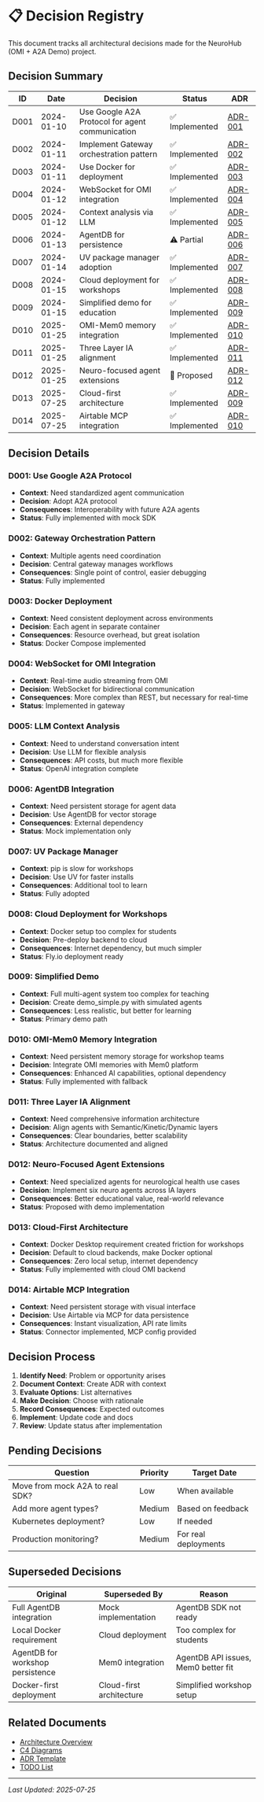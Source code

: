 # 📋 Decision Registry

This document tracks all architectural decisions made for the NeuroHub (OMI + A2A Demo) project.

## Decision Summary

| ID | Date | Decision | Status | ADR |
|----|------|----------|--------|-----|
| D001 | 2024-01-10 | Use Google A2A Protocol for agent communication | ✅ Implemented | [ADR-001](docs/adr/001-use-a2a-protocol.md) |
| D002 | 2024-01-11 | Implement Gateway orchestration pattern | ✅ Implemented | [ADR-002](docs/adr/002-agent-orchestration-pattern.md) |
| D003 | 2024-01-11 | Use Docker for deployment | ✅ Implemented | [ADR-003](docs/adr/003-docker-deployment.md) |
| D004 | 2024-01-12 | WebSocket for OMI integration | ✅ Implemented | [ADR-004](docs/adr/004-websocket-omi-integration.md) |
| D005 | 2024-01-12 | Context analysis via LLM | ✅ Implemented | [ADR-005](docs/adr/005-llm-context-analysis.md) |
| D006 | 2024-01-13 | AgentDB for persistence | ⚠️ Partial | [ADR-006](docs/adr/006-agentdb-integration.md) |
| D007 | 2024-01-14 | UV package manager adoption | ✅ Implemented | [ADR-007](docs/adr/007-uv-package-manager.md) |
| D008 | 2024-01-15 | Cloud deployment for workshops | ✅ Implemented | [ADR-008](docs/adr/008-cloud-deployment.md) |
| D009 | 2024-01-15 | Simplified demo for education | ✅ Implemented | [ADR-009](docs/adr/009-simplified-demo.md) |
| D010 | 2025-01-25 | OMI-Mem0 memory integration | ✅ Implemented | [ADR-010](docs/adr/010-memory-integration.md) |
| D011 | 2025-01-25 | Three Layer IA alignment | ✅ Implemented | [ADR-011](docs/adr/011-three-layer-ia-alignment.md) |
| D012 | 2025-01-25 | Neuro-focused agent extensions | 🔄 Proposed | [ADR-012](docs/adr/012-neuro-agent-extensions.md) |
| D013 | 2025-07-25 | Cloud-first architecture | ✅ Implemented | [ADR-009](docs/adr/009-cloud-first-architecture.md) |
| D014 | 2025-07-25 | Airtable MCP integration | ✅ Implemented | [ADR-010](docs/adr/010-airtable-integration.md) |

## Decision Details

### D001: Use Google A2A Protocol
- **Context**: Need standardized agent communication
- **Decision**: Adopt A2A protocol
- **Consequences**: Interoperability with future A2A agents
- **Status**: Fully implemented with mock SDK

### D002: Gateway Orchestration Pattern
- **Context**: Multiple agents need coordination
- **Decision**: Central gateway manages workflows
- **Consequences**: Single point of control, easier debugging
- **Status**: Fully implemented

### D003: Docker Deployment
- **Context**: Need consistent deployment across environments
- **Decision**: Each agent in separate container
- **Consequences**: Resource overhead, but great isolation
- **Status**: Docker Compose implemented

### D004: WebSocket for OMI Integration
- **Context**: Real-time audio streaming from OMI
- **Decision**: WebSocket for bidirectional communication
- **Consequences**: More complex than REST, but necessary for real-time
- **Status**: Implemented in gateway

### D005: LLM Context Analysis
- **Context**: Need to understand conversation intent
- **Decision**: Use LLM for flexible analysis
- **Consequences**: API costs, but much more flexible
- **Status**: OpenAI integration complete

### D006: AgentDB Integration
- **Context**: Need persistent storage for agent data
- **Decision**: Use AgentDB for vector storage
- **Consequences**: External dependency
- **Status**: Mock implementation only

### D007: UV Package Manager
- **Context**: pip is slow for workshops
- **Decision**: Use UV for faster installs
- **Consequences**: Additional tool to learn
- **Status**: Fully adopted

### D008: Cloud Deployment for Workshops
- **Context**: Docker setup too complex for students
- **Decision**: Pre-deploy backend to cloud
- **Consequences**: Internet dependency, but much simpler
- **Status**: Fly.io deployment ready

### D009: Simplified Demo
- **Context**: Full multi-agent system too complex for teaching
- **Decision**: Create demo_simple.py with simulated agents
- **Consequences**: Less realistic, but better for learning
- **Status**: Primary demo path

### D010: OMI-Mem0 Memory Integration
- **Context**: Need persistent memory storage for workshop teams
- **Decision**: Integrate OMI memories with Mem0 platform
- **Consequences**: Enhanced AI capabilities, optional dependency
- **Status**: Fully implemented with fallback

### D011: Three Layer IA Alignment
- **Context**: Need comprehensive information architecture
- **Decision**: Align agents with Semantic/Kinetic/Dynamic layers
- **Consequences**: Clear boundaries, better scalability
- **Status**: Architecture documented and aligned

### D012: Neuro-Focused Agent Extensions
- **Context**: Need specialized agents for neurological health use cases
- **Decision**: Implement six neuro agents across IA layers
- **Consequences**: Better educational value, real-world relevance
- **Status**: Proposed with demo implementation

### D013: Cloud-First Architecture
- **Context**: Docker Desktop requirement created friction for workshops
- **Decision**: Default to cloud backends, make Docker optional
- **Consequences**: Zero local setup, internet dependency
- **Status**: Fully implemented with cloud OMI backend

### D014: Airtable MCP Integration
- **Context**: Need persistent storage with visual interface
- **Decision**: Use Airtable via MCP for data persistence
- **Consequences**: Instant visualization, API rate limits
- **Status**: Connector implemented, MCP config provided

## Decision Process

1. **Identify Need**: Problem or opportunity arises
2. **Document Context**: Create ADR with context
3. **Evaluate Options**: List alternatives
4. **Make Decision**: Choose with rationale
5. **Record Consequences**: Expected outcomes
6. **Implement**: Update code and docs
7. **Review**: Update status after implementation

## Pending Decisions

| Question | Priority | Target Date |
|----------|----------|-------------|
| Move from mock A2A to real SDK? | Low | When available |
| Add more agent types? | Medium | Based on feedback |
| Kubernetes deployment? | Low | If needed |
| Production monitoring? | Medium | For real deployments |

## Superseded Decisions

| Original | Superseded By | Reason |
|----------|---------------|---------|
| Full AgentDB integration | Mock implementation | AgentDB SDK not ready |
| Local Docker requirement | Cloud deployment | Too complex for students |
| AgentDB for workshop persistence | Mem0 integration | AgentDB API issues, Mem0 better fit |
| Docker-first deployment | Cloud-first architecture | Simplified workshop setup |

## Related Documents

- [Architecture Overview](docs/architecture/README.md)
- [C4 Diagrams](docs/architecture/c4-diagrams.md)
- [ADR Template](docs/adr/template.md)
- [TODO List](TODO.md)

---

*Last Updated: 2025-07-25*